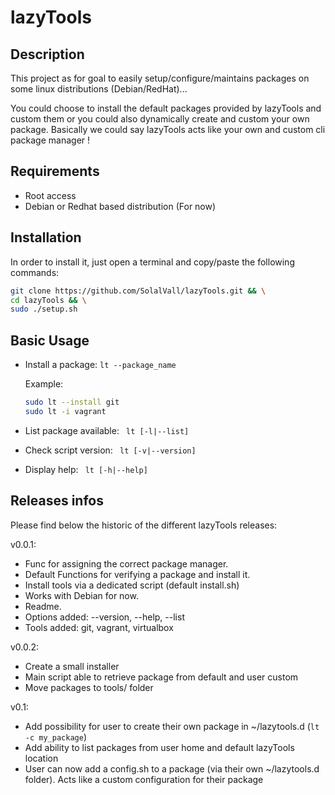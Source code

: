# lazyTools

## Description

This project as for goal to easily setup/configure/maintains packages on some linux distributions (Debian/RedHat)... 

You could choose to install the default packages provided by lazyTools and custom them or you could also dynamically create and custom your own package. Basically we could say lazyTools acts like your own and custom cli package manager !

## Requirements

- Root access
- Debian or Redhat based distribution (For now)

## Installation

In order to install it, just open a terminal and copy/paste the following commands:

```bash
git clone https://github.com/SolalVall/lazyTools.git && \
cd lazyTools && \
sudo ./setup.sh
```

## Basic Usage

- Install a package: ``` lt --package_name ```

  Example:

  ```bash
  sudo lt --install git
  sudo lt -i vagrant
  ```

- List package available: ``` lt [-l|--list]```

- Check script version: ``` lt [-v|--version]```

- Display help: ``` lt [-h|--help]```

## Releases infos
  
Please find below the historic of the different lazyTools releases:
 
v0.0.1:
  - Func for assigning the correct package manager.
  - Default Functions for verifying a package and install it.
  - Install tools via a dedicated script (default install.sh)
  - Works with Debian for now.
  - Readme.
  - Options added: --version, --help, --list
  - Tools added: git, vagrant, virtualbox

v0.0.2:
  - Create a small installer
  - Main script able to retrieve package from default and user custom
  - Move packages to tools/ folder

v0.1:
  - Add possibility for user to create their own package in ~/lazytools.d (```lt -c my_package```)
  - Add ability to list packages from user home and default lazyTools location
  - User can now add a config.sh to a package (via their own ~/lazytools.d folder). Acts like a custom configuration for their package
